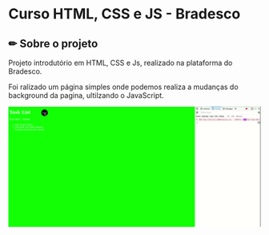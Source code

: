 # Curso HTML, CSS e JS - Bradesco

## ✏ Sobre o projeto

Projeto introdutório em HTML, CSS e Js, realizado na plataforma do Bradesco.

Foi ralizado um página simples onde podemos realiza a mudanças do background da pagina, ultilzando o JavaScript.

![](images/gif-page.gif)
